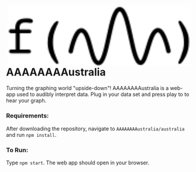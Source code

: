  <img align="right" src="https://github.com/jordanenichols/AAAAAAAAustralia/blob/master/australia/logo-2.svg" alt="hmmm, this should be an image" width="500"/>
 
# AAAAAAAAustralia

Turning the graphing world "upside-down"! AAAAAAAAustralia is a web-app used to audibly interpret data. Plug in your data set and press play to to hear your graph.

### Requirements:
After downloading the repository, navigate to `AAAAAAAAustralia/australia` and run `npm install`.

### To Run:
Type `npm start`. The web app should open in your browser.
